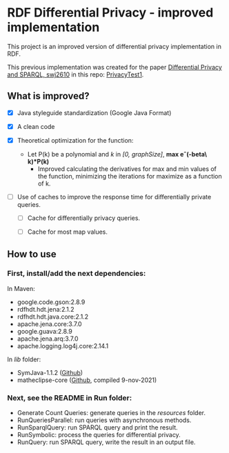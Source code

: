 # RDF Differential Privacy - improved implementation

This project is an improved version of differential privacy implementation in RDF.

This previous implementation was created for the paper [Differential Privacy and SPARQL, swj2610](http://www.semantic-web-journal.net/content/differential-privacy-and-sparql) in this repo: [PrivacyTest1](https://github.com/cbuil/PrivacyTest1).

## What is improved?

- [x] Java styleguide standardization (Google Java Format)
- [x] A clean code
- [x] Theoretical optimization for the function:
  - Let P(k) be a polynomial and _k_ in _\[0, graphSize\]_, **max eˆ(-beta\ k)\*P(k)**
    - Improved calculating the derivatives for max and min values of the function, minimizing the iterations for maximize as a function of k.

- [ ] Use of caches to improve the response time for differentially private queries.
  - [ ] Cache for differentially privacy queries.
  - [ ] Cache for most map values.


## How to use

### First, install/add the next dependencies:
In Maven:
- google.code.gson:2.8.9
- rdfhdt.hdt.jena:2.1.2
- rdfhdt.hdt.java.core:2.1.2
- apache.jena.core:3.7.0
- google.guava:2.8.9
- apache.jena.arq:3.7.0
- apache.logging.log4j.core:2.14.1

In _lib_ folder:
- SymJava-1.1.2 ([Github](https://github.com/yuemingl/SymJava))
- matheclipse-core ([Github](https://github.com/axkr/symja_android_library), compiled 9-nov-2021)

### Next, see the README in Run folder:
- Generate Count Queries: generate queries in the _resources_ folder.
- RunQueriesParallel: run queries with asynchronous methods.
- RunSparqlQuery: run SPARQL query and print the result.
- RunSymbolic: process the queries for differential privacy.
- RunQuery: run SPARQL query, write the result in an output file.
